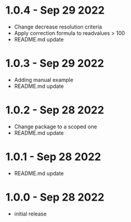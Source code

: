 1.0.4 - Sep 29 2022
===================

  * Change decrease resolution criteria
  * Apply correction formula to readvalues > 100 
  * README.md update

1.0.3 - Sep 29 2022
===================

  * Adding manual example
  * README.md update

1.0.2 - Sep 28 2022
===================

  * Change package to a scoped one
  * README.md update

1.0.1 - Sep 28 2022
===================

  * README.md update

1.0.0 - Sep 28 2022
===================

  * initial release
